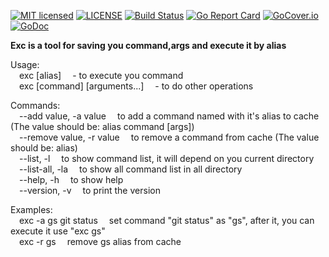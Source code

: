 [![MIT licensed][5]][6] [![LICENSE](https://img.shields.io/badge/license-NPL%20(The%20996%20Prohibited%20License)-blue.svg)](https://github.com/996icu/996.ICU/blob/master/LICENSE) [![Build Status][1]][2] [![Go Report Card][7]][8] [![GoCover.io][11]][12] [![GoDoc][9]][10]

[1]: https://travis-ci.org/0RaymondJiang0/exc.svg?branch=master
[2]: https://travis-ci.org/0RaymondJiang0/exc
[5]: https://img.shields.io/dub/l/vibe-d.svg
[6]: LICENSE
[7]: https://goreportcard.com/badge/github.com/timothyye/skm
[8]: https://goreportcard.com/report/github.com/timothyye/skm
[9]: https://godoc.org/github.com/TimothyYe/skm?status.svg
[10]: https://godoc.org/github.com/TimothyYe/skm
[11]: https://img.shields.io/badge/gocover.io-81.8%25-green.svg
[12]: https://gocover.io/github.com/timothyye/skm

**Exc is a tool for saving you command,args and execute it by alias**      

Usage:     
&emsp;exc [alias]  &emsp;- to execute you command    
&emsp;exc [command] [arguments...] &emsp;- to do other operations    

Commands:     
    &emsp;--add value, -a value        &emsp;to add a command named with it's alias to cache (The value should be: alias command [args])    
    &emsp;--remove value, -r value     &emsp;to remove a command from cache (The value should be: alias)     
    &emsp;--list, -l                   &emsp;to show command list, it will depend on you current directory     
    &emsp;--list-all, -la              &emsp;to show all command list in all directory     
    &emsp;--help, -h                   &emsp;to show help    
    &emsp;--version, -v                &emsp;to print the version      

Examples:    
    &emsp;exc -a gs git status        &emsp;set command "git status" as "gs", after it, you can execute it use "exc gs"    
    &emsp;exc -r gs                   &emsp;remove gs alias from cache     